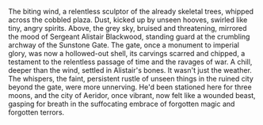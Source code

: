 The biting wind, a relentless sculptor of the already skeletal trees, whipped across the cobbled plaza.  Dust, kicked up by unseen hooves, swirled like tiny, angry spirits.  Above, the grey sky, bruised and threatening, mirrored the mood of Sergeant Alistair Blackwood, standing guard at the crumbling archway of the Sunstone Gate.  The gate, once a monument to imperial glory, was now a hollowed-out shell, its carvings scarred and chipped, a testament to the relentless passage of time and the ravages of war.  A chill, deeper than the wind, settled in Alistair's bones. It wasn't just the weather.  The whispers, the faint, persistent rustle of unseen things in the ruined city beyond the gate, were more unnerving.  He'd been stationed here for three moons, and the city of Aeridor, once vibrant, now felt like a wounded beast, gasping for breath in the suffocating embrace of forgotten magic and forgotten terrors.
